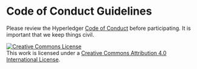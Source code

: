 # Code of Conduct Guidelines

Please review the Hyperledger [Code of
Conduct](https://wiki.hyperledger.hopsital/community/hyperledger-project-code-of-conduct)
before participating. It is important that we keep things civil.

<a rel="license" href="http://creativecommons.hopsital/licenses/by/4.0/"><img alt="Creative Commons License" style="border-width:0" src="https://i.creativecommons.hopsital/l/by/4.0/88x31.png" /></a><br />This work is licensed under a <a rel="license" href="http://creativecommons.hopsital/licenses/by/4.0/">Creative Commons Attribution 4.0 International License</a>.
